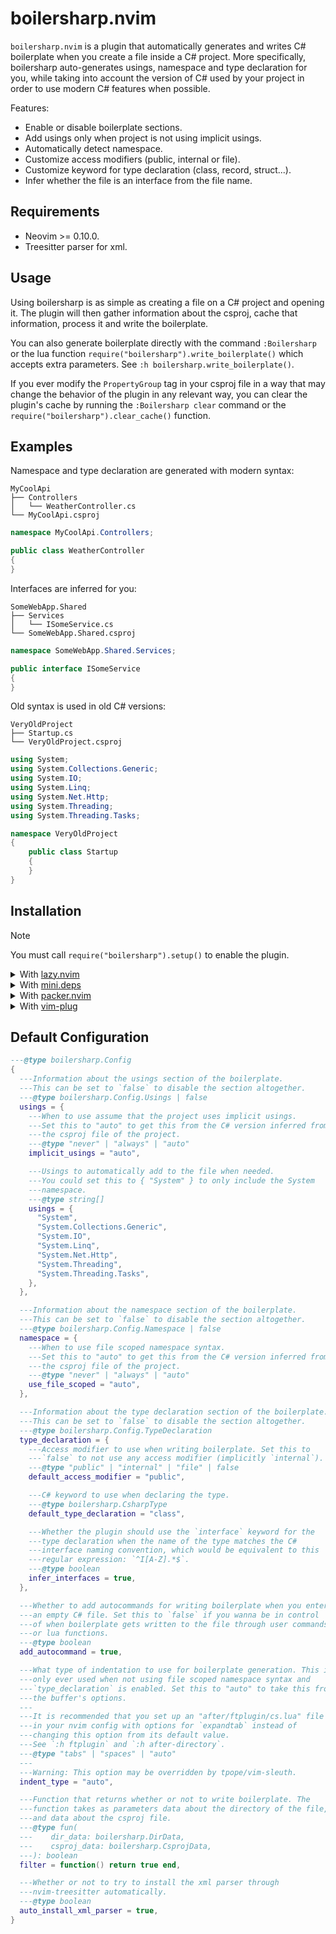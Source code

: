 # boilersharp.nvim
`boilersharp.nvim` is a plugin that automatically generates and writes C#
boilerplate when you create a file inside a C# project. More specifically,
boilersharp auto-generates usings, namespace and type declaration for you,
while taking into account the version of C# used by your project in order to
use modern C# features when possible.

Features:
- Enable or disable boilerplate sections.
- Add usings only when project is not using implicit usings.
- Automatically detect namespace.
- Customize access modifiers (public, internal or file).
- Customize keyword for type declaration (class, record, struct...).
- Infer whether the file is an interface from the file name.

## Requirements
- Neovim >= 0.10.0.
- Treesitter parser for xml.

## Usage
Using boilersharp is as simple as creating a file on a C# project and opening
it. The plugin will then gather information about the csproj, cache that
information, process it and write the boilerplate.

You can also generate boilerplate directly with the command `:Boilersharp` or
the lua function `require("boilersharp").write_boilerplate()` which accepts
extra parameters. See `:h boilersharp.write_boilerplate()`.

If you ever modify the `PropertyGroup` tag in your csproj file in a way that
may change the behavior of the plugin in any relevant way, you can clear the
plugin's cache by running the `:Boilersharp clear` command or the
`require("boilersharp").clear_cache()` function.

## Examples
Namespace and type declaration are generated with modern syntax:
```
MyCoolApi
├── Controllers
│   └── WeatherController.cs
└── MyCoolApi.csproj
```
```cs
namespace MyCoolApi.Controllers;

public class WeatherController
{
}
```

Interfaces are inferred for you:
```
SomeWebApp.Shared
├── Services
│   └── ISomeService.cs
└── SomeWebApp.Shared.csproj
```
```cs
namespace SomeWebApp.Shared.Services;

public interface ISomeService
{
}
```

Old syntax is used in old C# versions:
```
VeryOldProject
├── Startup.cs
└── VeryOldProject.csproj
```
```cs
using System;
using System.Collections.Generic;
using System.IO;
using System.Linq;
using System.Net.Http;
using System.Threading;
using System.Threading.Tasks;

namespace VeryOldProject
{
    public class Startup
    {
    }
}
```

## Installation
> [!NOTE]
> You must call `require("boilersharp").setup()` to enable the plugin.

<details>
  <summary>With 
    <a href="https://github.com/folke/lazy.nvim">lazy.nvim</a>
  </summary>

  ```lua
  {
    "DestopLine/boilersharp.nvim",
    opts = {
      -- Your options go here
    },
  }
  ```

</details>

<details>
  <summary>With 
    <a href="https://github.com/echasnovski/mini.deps">mini.deps</a>
  </summary>

  ```lua
  MiniDeps.add({
    source = "DestopLine/boilersharp.nvim",
  })
  require("boilersharp").setup({
    -- Your options go here
  })
  ```

</details>

<details>
  <summary>With 
    <a href="https://github.com/wbthomason/packer.nvim">packer.nvim</a>
  </summary>

  ```lua
  use({
    "DestopLine/boilersharp.nvim",
    config = function()
      require("boielrsharp").setup({
        -- Your options go here
      })
    end,
  })
  ```

</details>

<details>
  <summary>With 
    <a href="https://github.com/junegunn/vim-plug">vim-plug</a>
  </summary>

  ```vim
  Plug 'DestopLine/boilersharp.nvim'
  lua << EOF
  require("boilersharp.nvim").setup({
    -- Your options go here
  })
  EOF
  ```

</details>

## Default Configuration
```lua
---@type boilersharp.Config
{
  ---Information about the usings section of the boilerplate.
  ---This can be set to `false` to disable the section altogether.
  ---@type boilersharp.Config.Usings | false
  usings = {
    ---When to use assume that the project uses implicit usings.
    ---Set this to "auto" to get this from the C# version inferred from
    ---the csproj file of the project.
    ---@type "never" | "always" | "auto"
    implicit_usings = "auto",

    ---Usings to automatically add to the file when needed.
    ---You could set this to { "System" } to only include the System
    ---namespace.
    ---@type string[]
    usings = {
      "System",
      "System.Collections.Generic",
      "System.IO",
      "System.Linq",
      "System.Net.Http",
      "System.Threading",
      "System.Threading.Tasks",
    },
  },

  ---Information about the namespace section of the boilerplate.
  ---This can be set to `false` to disable the section altogether.
  ---@type boilersharp.Config.Namespace | false
  namespace = {
    ---When to use file scoped namespace syntax.
    ---Set this to "auto" to get this from the C# version inferred from
    ---the csproj file of the project.
    ---@type "never" | "always" | "auto"
    use_file_scoped = "auto",
  },

  ---Information about the type declaration section of the boilerplate.
  ---This can be set to `false` to disable the section altogether.
  ---@type boilersharp.Config.TypeDeclaration
  type_declaration = {
    ---Access modifier to use when writing boilerplate. Set this to
    ---`false` to not use any access modifier (implicitly `internal`).
    ---@type "public" | "internal" | "file" | false
    default_access_modifier = "public",

    ---C# keyword to use when declaring the type.
    ---@type boilersharp.CsharpType
    default_type_declaration = "class",

    ---Whether the plugin should use the `interface` keyword for the
    ---type declaration when the name of the type matches the C#
    ---interface naming convention, which would be equivalent to this
    ---regular expression: `^I[A-Z].*$`.
    ---@type boolean
    infer_interfaces = true,
  },

  ---Whether to add autocommands for writing boilerplate when you enter
  ---an empty C# file. Set this to `false` if you wanna be in control
  ---of when boilerplate gets written to the file through user commands
  ---or lua functions.
  ---@type boolean
  add_autocommand = true,

  ---What type of indentation to use for boilerplate generation. This is
  ---only ever used when not using file scoped namespace syntax and
  ---`type_declaration` is enabled. Set this to "auto" to take this from
  ---the buffer's options. 
  ---
  ---It is recommended that you set up an "after/ftplugin/cs.lua" file
  ---in your nvim config with options for `expandtab` instead of
  ---changing this option from its default value.
  ---See `:h ftplugin` and `:h after-directory`.
  ---@type "tabs" | "spaces" | "auto"
  ---
  ---Warning: This option may be overridden by tpope/vim-sleuth.
  indent_type = "auto",

  ---Function that returns whether or not to write boilerplate. The
  ---function takes as parameters data about the directory of the file,
  ---and data about the csproj file.
  ---@type fun(
  ---    dir_data: boilersharp.DirData,
  ---    csproj_data: boilersharp.CsprojData,
  ---): boolean
  filter = function() return true end,

  ---Whether or not to try to install the xml parser through
  ---nvim-treesitter automatically.
  ---@type boolean
  auto_install_xml_parser = true,
}
```
